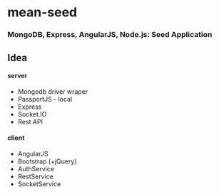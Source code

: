 # mean-seed

### MongoDB, Express, AngularJS, Node.js: Seed Application 


## Idea


#### server

- Mongodb driver wraper
- PassportJS - local
- Express
- Socket.IO
- Rest API
 

#### client

- AngularJS
- Bootstrap (+jQuery)
- AuthService
- RestService
- SocketService

